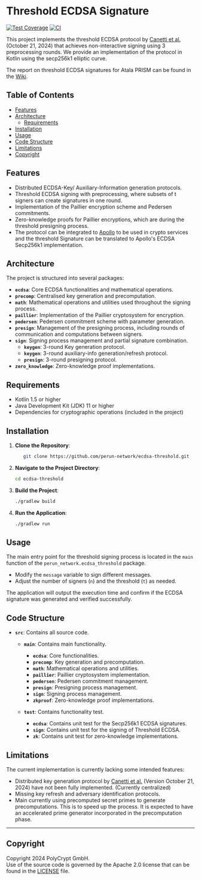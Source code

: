 # Threshold ECDSA Signature

[![Test Coverage](https://github.com/perun-network/ecdsa-threshold/blob/gh-pages/badges/jacoco.svg?raw=true)](https://perun-network.github.io/ecdsa-threshold/)
[![CI](https://github.com/perun-network/ecdsa-threshold/actions/workflows/ci_cd.yml/badge.svg?branch=keygen)](https://github.com/perun-network/ecdsa-threshold/actions/workflows/ci_cd.yml)

This project implements the threshold ECDSA protocol by [Canetti et al.](https://eprint.iacr.org/2021/060) (October 21, 2024) that achieves non-interactive signing using 3 preprocessing rounds.
We provide an implementation of the protocol in Kotlin using the secp256k1 elliptic curve.

The report on threshold ECDSA signatures for Atala PRISM can be found in the [Wiki](https://github.com/perun-network/atala-prism-threshold/wiki/Threshold-ECDSA-Signatures-for-Atala-PRISM-Report).


## Table of Contents

- [Features](#features)
- [Architecture](#architecture)
  - [Requirements](#requirements)
- [Installation](#installation)
- [Usage](#usage)
- [Code Structure](#code-structure)
- [Limitations](#limitations)
- [Copyright](#copyright)

## Features

- Distributed ECDSA-Key/ Auxiliary-Information generation protocols.
- Threshold ECDSA signing with preprocessing, where subsets of t signers can create signatures in one round.
- Implementation of the Paillier encryption scheme and Pedersen commitments.
- Zero-knowledge proofs for Paillier encryptions, which are during the threshold presigning process.
- The protocol can be integrated to [Apollo](https://github.com/hyperledger/identus-apollo) to be used in crypto services and the threshold Signature can be translated to Apollo's ECDSA Secp256k1 implementation.

## Architecture

The project is structured into several packages:

- **`ecdsa`**: Core ECDSA functionalities and mathematical operations.
- **`precomp`**: Centralised key generation and precomputation.
- **`math`**: Mathematical operations and utilities used throughout the signing process.
- **`paillier`**: Implementation of the Paillier cryptosystem for encryption.
- **`pedersen`**: Pedersen commitment scheme with parameter generation.
- **`presign`**: Management of the presigning process, including rounds of communication and computations between signers.
- **`sign`**: Signing process management and partial signature combination.
  - **`keygen`**: 3-round Key generation protocol.
  - **`keygen`**: 3-round auxiliary-info generation/refresh protocol.
  - **`presign`**: 3-round presigning protocol.
- **`zero_knowledge`**: Zero-knowledge proof implementations.

## Requirements

- Kotlin 1.5 or higher
- Java Development Kit (JDK) 11 or higher
- Dependencies for cryptographic operations (included in the project)

## Installation

1. **Clone the Repository**:
    ```bash
       git clone https://github.com/perun-network/ecdsa-threshold.git
    ```

2. **Navigate to the Project Directory**:
    ```bash
    cd ecdsa-threshold
    ```

3. **Build the Project**:
    ```bash
    ./gradlew build
    ```

4. **Run the Application**:
    ```bash
    ./gradlew run
    ```

## Usage
The main entry point for the threshold signing process is located in the `main` function of the `perun_network.ecdsa_threshold` package.

- Modify the `message` variable to sign different messages.
- Adjust the number of signers (`n`) and the threshold (`t`) as needed.

The application will output the execution time and confirm if the ECDSA signature was generated and verified successfully.

## Code Structure
- **`src`**: Contains all source code.
  - **`main`**: Contains main functionality.
    - **`ecdsa`**: Core functionalities.
    - **`precomp`**: Key generation and precomputation.
    - **`math`**: Mathematical operations and utilities.
    - **`paillier`**: Paillier cryptosystem implementation.
    - **`pedersen`**: Pedersen commitment management.
    - **`presign`**: Presigning process management.
    - **`sign`**: Signing process management.
    - **`zkproof`**: Zero-knowledge proof implementations.
    
  - **`test`**: Contains functionality test.
    - **`ecdsa`**: Contains unit test for the Secp256k1 ECDSA signatures. 
    - **`sign`**: Contains unit test for the signing of Threshold ECDSA.
    - **`zk`**: Contains unit test for zero-knowledge implementations.

## Limitations
The current implementation is currently lacking some intended features:

- Distributed key generation protocol by [Canetti et al.](https://eprint.iacr.org/2021/060) (Version October 21, 2024) have not been fully implemented. (Currently centralized)
- Missing key refresh and adversary identification protocols.
- Main currently using precomputed secret primes to generate precomputations. This is to speed up the process. It is expected to have an accelerated prime generator incorporated in the precomputation phase. 

--- 
## Copyright
Copyright 2024 PolyCrypt GmbH. \
Use of the source code is governed by the Apache 2.0 license that can be found in the [LICENSE](LICENSE) file.
